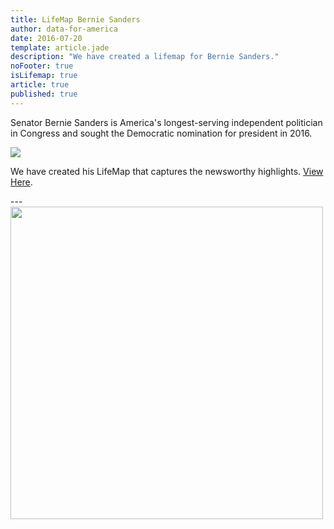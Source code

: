 ```yaml
---
title: LifeMap Bernie Sanders
author: data-for-america
date: 2016-07-20
template: article.jade
description: "We have created a lifemap for Bernie Sanders."
noFooter: true
isLifemap: true
article: true
published: true
---
```


<p>
   Senator Bernie Sanders is America's longest-serving independent politician in Congress and sought the Democratic nomination for president in 2016.
</p>
<p>
<img class="ui medium image" style="margin: 0 auto;" src="http://lifemap.io/img/berniesanders.gif" />
</p>
<p>
   We have created his LifeMap that captures the newsworthy highlights. <a href="http://lifemap.io/berniesanders/" target="_blank">View Here</a>.
</p>
---
<a href="http://lifemap.io/berniesanders/" target="_blank">
<img class="ui medium image" style="width:500px; margin: 0 auto;" src="/img/lifemap/berniesanders.jpg" />
</a>
